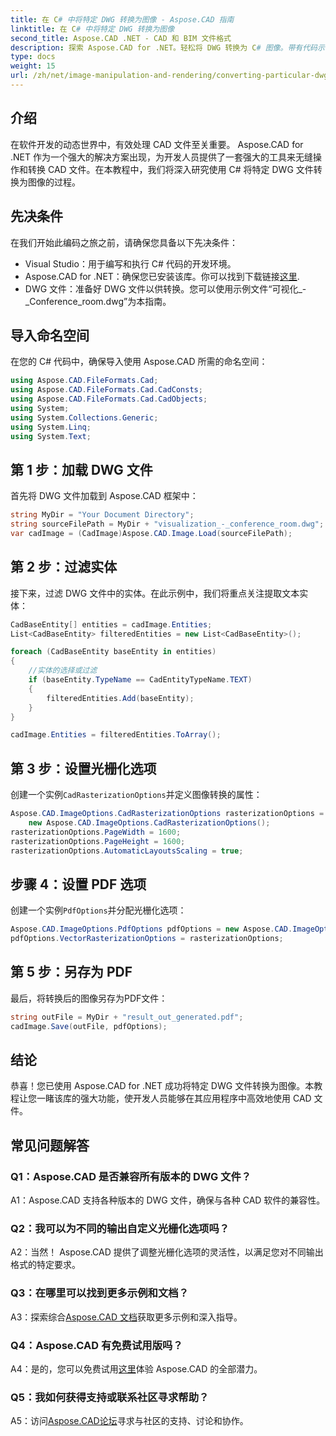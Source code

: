 ```yaml
---
title: 在 C# 中将特定 DWG 转换为图像 - Aspose.CAD 指南
linktitle: 在 C# 中将特定 DWG 转换为图像
second_title: Aspose.CAD .NET - CAD 和 BIM 文件格式
description: 探索 Aspose.CAD for .NET。轻松将 DWG 转换为 C# 图像。带有代码示例的综合指南。
type: docs
weight: 15
url: /zh/net/image-manipulation-and-rendering/converting-particular-dwg-to-image/
---
```

## 介绍

在软件开发的动态世界中，有效处理 CAD 文件至关重要。 Aspose.CAD for .NET 作为一个强大的解决方案出现，为开发人员提供了一套强大的工具来无缝操作和转换 CAD 文件。在本教程中，我们将深入研究使用 C# 将特定 DWG 文件转换为图像的过程。

## 先决条件

在我们开始此编码之旅之前，请确保您具备以下先决条件：

- Visual Studio：用于编写和执行 C# 代码的开发环境。
-  Aspose.CAD for .NET：确保您已安装该库。你可以找到下载链接[这里](https://releases.aspose.com/cad/net/).
- DWG 文件：准备好 DWG 文件以供转换。您可以使用示例文件“可视化_-_Conference_room.dwg”为本指南。

## 导入命名空间

在您的 C# 代码中，确保导入使用 Aspose.CAD 所需的命名空间：

```csharp
using Aspose.CAD.FileFormats.Cad;
using Aspose.CAD.FileFormats.Cad.CadConsts;
using Aspose.CAD.FileFormats.Cad.CadObjects;
using System;
using System.Collections.Generic;
using System.Linq;
using System.Text;
```

## 第 1 步：加载 DWG 文件

首先将 DWG 文件加载到 Aspose.CAD 框架中：

```csharp
string MyDir = "Your Document Directory";
string sourceFilePath = MyDir + "visualization_-_conference_room.dwg";
var cadImage = (CadImage)Aspose.CAD.Image.Load(sourceFilePath);
```

## 第 2 步：过滤实体

接下来，过滤 DWG 文件中的实体。在此示例中，我们将重点关注提取文本实体：

```csharp
CadBaseEntity[] entities = cadImage.Entities;
List<CadBaseEntity> filteredEntities = new List<CadBaseEntity>();

foreach (CadBaseEntity baseEntity in entities)
{
    //实体的选择或过滤
    if (baseEntity.TypeName == CadEntityTypeName.TEXT)
    {
        filteredEntities.Add(baseEntity);
    }
}

cadImage.Entities = filteredEntities.ToArray();
```

## 第 3 步：设置光栅化选项

创建一个实例`CadRasterizationOptions`并定义图像转换的属性：

```csharp
Aspose.CAD.ImageOptions.CadRasterizationOptions rasterizationOptions =
    new Aspose.CAD.ImageOptions.CadRasterizationOptions();
rasterizationOptions.PageWidth = 1600;
rasterizationOptions.PageHeight = 1600;
rasterizationOptions.AutomaticLayoutsScaling = true;
```

## 步骤 4：设置 PDF 选项

创建一个实例`PdfOptions`并分配光栅化选项：

```csharp
Aspose.CAD.ImageOptions.PdfOptions pdfOptions = new Aspose.CAD.ImageOptions.PdfOptions();
pdfOptions.VectorRasterizationOptions = rasterizationOptions;
```

## 第 5 步：另存为 PDF

最后，将转换后的图像另存为PDF文件：

```csharp
string outFile = MyDir + "result_out_generated.pdf";
cadImage.Save(outFile, pdfOptions);
```

## 结论

恭喜！您已使用 Aspose.CAD for .NET 成功将特定 DWG 文件转换为图像。本教程让您一睹该库的强大功能，使开发人员能够在其应用程序中高效地使用 CAD 文件。

## 常见问题解答

### Q1：Aspose.CAD 是否兼容所有版本的 DWG 文件？

A1：Aspose.CAD 支持各种版本的 DWG 文件，确保与各种 CAD 软件的兼容性。

### Q2：我可以为不同的输出自定义光栅化选项吗？

A2：当然！ Aspose.CAD 提供了调整光栅化选项的灵活性，以满足您对不同输出格式的特定要求。

### Q3：在哪里可以找到更多示例和文档？

 A3：探索综合[Aspose.CAD 文档](https://reference.aspose.com/cad/net/)获取更多示例和深入指导。

### Q4：Aspose.CAD 有免费试用版吗？

 A4：是的，您可以免费试用[这里](https://releases.aspose.com/)体验 Aspose.CAD 的全部潜力。

### Q5：我如何获得支持或联系社区寻求帮助？

A5：访问[Aspose.CAD论坛](https://forum.aspose.com/c/cad/19)寻求与社区的支持、讨论和协作。